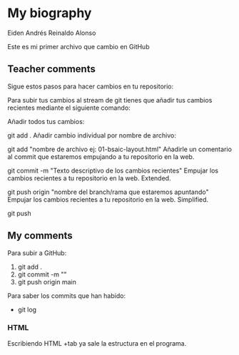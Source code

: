 

# My biography #

Eiden Andrés Reinaldo Alonso

Este es mi primer archivo que cambio en GitHub

## Teacher comments ##
Sigue estos pasos para hacer cambios en tu repositorio:

Para subir tus cambios al stream de git tienes que añadir tus cambios recientes mediante el siguiente comando:

Añadir todos tus cambios:

git add .
Añadir cambio individual por nombre de archivo:

git add "nombre de archivo ej: 01-bsaic-layout.html"
Añadirle un comentario al commit que estaremos empujando a tu repositorio en la web.

git commit -m "Texto descriptivo de los cambios recientes"
Empujar los cambios recientes a tu repositorio en la web. Extended.

git push origin "nombre del branch/rama que estaremos apuntando"
Empujar los cambios recientes a tu repositorio en la web. Simplified.

git push

## My comments ##

Para subir a GitHub:
1. git add .
2. git commit -m ""
3. git push origin main

Para saber los commits que han habido: 

- git log

### HTML ###
Escribiendo HTML +tab ya sale la estructura en el programa.